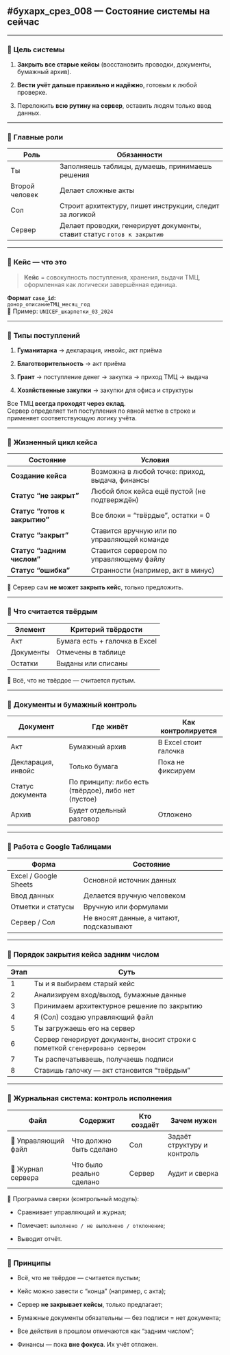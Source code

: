 ## #бухарх_срез_008 — Состояние системы на сейчас

---

### 🔹 **Цель системы**

1. **Закрыть все старые кейсы** (восстановить проводки, документы, бумажный архив).

2. **Вести учёт дальше правильно и надёжно**, готовым к любой проверке.

3. Переложить **всю рутину на сервер**, оставить людям только ввод данных.

---

### 🔹 **Главные роли**

| Роль           | Обязанности                                                             |
| -------------- | ----------------------------------------------------------------------- |
| Ты             | Заполняешь таблицы, думаешь, принимаешь решения                         |
| Второй человек | Делает сложные акты                                                     |
| Сол            | Строит архитектуру, пишет инструкции, следит за логикой                 |
| Сервер         | Делает проводки, генерирует документы, ставит статус `готов к закрытию` |

---

### 🔹 **Кейс — что это**

> **Кейс** = совокупность поступления, хранения, выдачи ТМЦ, оформленная как логически завершённая единица.

**Формат `case_id`:**  
`донор_описаниеТМЦ_месяц_год`  
🔹 Пример: `UNICEF_шкарпетки_03_2024`

---

### 🔹 **Типы поступлений**

1. **Гуманитарка** → декларация, инвойс, акт приёма

2. **Благотворительность** → акт приёма

3. **Грант** → поступление денег → закупка → приход ТМЦ → выдача

4. **Хозяйственные закупки** → закупки для офиса и структуры

Все ТМЦ **всегда проходят через склад**.  
Сервер определяет тип поступления по явной метке в строке и применяет соответствующую логику учёта.

---

### 🔹 **Жизненный цикл кейса**

| Состояние                     | Условия                                         |
| ----------------------------- | ----------------------------------------------- |
| **Создание кейса**            | Возможна в любой точке: приход, выдача, финансы |
| **Статус “не закрыт”**        | Любой блок кейса ещё пустой (не подтверждён)    |
| **Статус “готов к закрытию”** | Все блоки = “твёрдые”, остатки = 0              |
| **Статус “закрыт”**           | Ставится вручную или по управляющей команде     |
| **Статус “задним числом”**    | Ставится сервером по управляющему файлу         |
| **Статус “ошибка”**           | Странности (например, акт в минус)              |

📌 Сервер сам **не может закрыть кейс**, только предложить.

---

### 🔹 **Что считается твёрдым**

| Элемент   | Критерий твёрдости            |
| --------- | ----------------------------- |
| Акт       | Бумага есть + галочка в Excel |
| Документы | Отмечены в таблице            |
| Остатки   | Выданы или списаны            |

📌 Всё, что не твёрдое — считается пустым.

---

### 🔹 **Документы и бумажный контроль**

| Документ           | Где живёт                                           | Как контролируется    |
| ------------------ | --------------------------------------------------- | --------------------- |
| Акт                | Бумажный архив                                      | В Excel стоит галочка |
| Декларация, инвойс | Только бумага                                       | Пока не фиксируем     |
| Статус документа   | По принципу: либо есть (твёрдое), либо нет (пустое) |                       |
| Архив              | Будет отдельный разговор                            | Отложено              |

---

### 🔹 **Работа с Google Таблицами**

| Форма                 | Состояние                                |
| --------------------- | ---------------------------------------- |
| Excel / Google Sheets | Основной источник данных                 |
| Ввод данных           | Делается вручную человеком               |
| Отметки и статусы     | Вручную или формулами                    |
| Сервер / Сол          | Не вносят данные, а читают, подсказывают |

---

### 🔹 **Порядок закрытия кейса задним числом**

| Этап | Суть                                                                           |
| ---- | ------------------------------------------------------------------------------ |
| 1    | Ты и я выбираем старый кейс                                                    |
| 2    | Анализируем вход/выход, бумажные данные                                        |
| 3    | Принимаем архитектурное решение по закрытию                                    |
| 4    | Я (Сол) создаю управляющий файл                                                |
| 5    | Ты загружаешь его на сервер                                                    |
| 6    | Сервер генерирует документы, вносит строки с пометкой `сгенерировано сервером` |
| 7    | Ты распечатываешь, получаешь подписи                                           |
| 8    | Ставишь галочку — акт становится “твёрдым”                                     |

---

### 🔹 **Журнальная система: контроль исполнения**

| Файл                | Содержит                 | Кто создаёт | Зачем нужен                 |
| ------------------- | ------------------------ | ----------- | --------------------------- |
| 📘 Управляющий файл | Что должно быть сделано  | Сол         | Задаёт структуру и контроль |
| 📙 Журнал сервера   | Что было реально сделано | Сервер      | Аудит и сверка              |

🧮 Программа сверки (контрольный модуль):

- Сравнивает управляющий и журнал;

- Помечает: `выполнено / не выполнено / отклонение`;

- Выводит отчёт.

---

### 🔹 **Принципы**

- Всё, что не твёрдое — считается пустым;

- Кейс можно завести с “конца” (например, с акта);

- Сервер **не закрывает кейсы**, только предлагает;

- Бумажные документы обязательны — без подписи = нет документа;

- Все действия в прошлом отмечаются как “задним числом”;

- Финансы — пока **вне фокуса**. Их учёт отложен.
